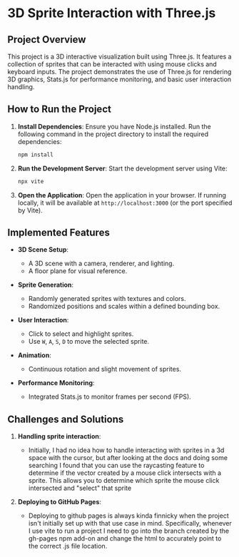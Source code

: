 # 3D Sprite Interaction with Three.js

## Project Overview
This project is a 3D interactive visualization built using Three.js. It features a collection of sprites that can be interacted with using mouse clicks and keyboard inputs. The project demonstrates the use of Three.js for rendering 3D graphics, Stats.js for performance monitoring, and basic user interaction handling.

## How to Run the Project
1. **Install Dependencies**:
   Ensure you have Node.js installed. Run the following command in the project directory to install the required dependencies:
   ```bash
   npm install
   ```

2. **Run the Development Server**:
   Start the development server using Vite:
   ```bash
   npx vite
   ```

5. **Open the Application**:
   Open the application in your browser. If running locally, it will be available at `http://localhost:3000` (or the port specified by Vite).

## Implemented Features
- **3D Scene Setup**:
  - A 3D scene with a camera, renderer, and lighting.
  - A floor plane for visual reference.

- **Sprite Generation**:
  - Randomly generated sprites with textures and colors.
  - Randomized positions and scales within a defined bounding box.

- **User Interaction**:
  - Click to select and highlight sprites.
  - Use `W`, `A`, `S`, `D` to move the selected sprite.

- **Animation**:
  - Continuous rotation and slight movement of sprites.

- **Performance Monitoring**:
  - Integrated Stats.js to monitor frames per second (FPS).

## Challenges and Solutions
1. **Handling sprite interaction**:
   - Initially, I had no idea how to handle interacting with sprites in a 3d space with the cursor, but after looking at the docs and doing some searching I found that you can use the raycasting feature to determine if the vector created by a mouse click intersects with a sprite. This allows you to determine which sprite the mouse click intersected and "select" that sprite

2. **Deploying to GitHub Pages**:
   - Deploying to github pages is always kinda finnicky when the project isn't initially set up with that use case in mind. Specifically, whenever I use vite to run a project I need to go into the branch created by the gh-pages npm add-on and change the html to accurately point to the correct .js file location.
